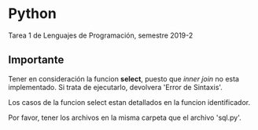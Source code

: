 # Python 
Tarea 1 de Lenguajes de Programación, semestre 2019-2

## Importante
Tener en consideración la funcion **select**, puesto que *inner join* no esta implementado. Si trata de ejecutarlo, devolvera 'Error de Sintaxis'.

Los casos de la funcion select estan detallados en la funcion identificador.

Por favor, tener los archivos en la misma carpeta que el archivo 'sql.py'.
